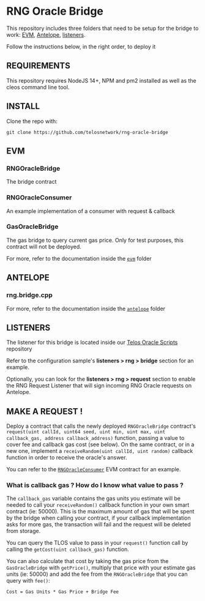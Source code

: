 # RNG Oracle Bridge

This repository includes three folders that need to be setup for the bridge to work: [EVM](https://github.com/telosnetwork/native-oracle-bridge/tree/main/evm), [Antelope](https://github.com/telosnetwork/native-oracle-bridge/tree/main/antelope), [listeners](https://github.com/telosnetwork/native-oracle-bridge/tree/main/listeners).

Follow the instructions below, in the right order, to deploy it

## REQUIREMENTS

This repository requires NodeJS 14+, NPM and pm2 installed as well as the cleos command line tool.

## INSTALL

Clone the repo with:

`git clone https://github.com/telosnetwork/rng-oracle-bridge`

## EVM

### RNGOracleBridge

The bridge contract

### RNGOracleConsumer

An example implementation of a consumer with request & callback

### GasOracleBridge

The gas bridge to query current gas price. Only for test purposes, this contract will not be deployed.

For more, refer to the documentation inside the [`evm`](https://github.com/telosnetwork/rng-oracle-bridge/tree/main/evm) folder

## ANTELOPE

### rng.bridge.cpp

For more, refer to the documentation inside the [`antelope`](https://github.com/telosnetwork/rng-oracle-bridge/tree/main/antelope) folder

## LISTENERS

The listener for this bridge is located inside our [Telos Oracle Scripts](https://github.com/telosnetwork/telos-oracle-scripts) repository

Refer to the configuration sample's **listeners > rng > bridge** section for an example.

Optionally, you can look for the **listeners > rng > request** section to enable the RNG Request Listener that will sign incoming RNG Oracle requests on Antelope.

## MAKE A REQUEST !

Deploy a contract that calls the newly deployed `RNGOracleBridge` contract's `request(uint callId, uint64 seed, uint min, uint max, uint callback_gas, address callback_address)` function, passing a value to cover fee and callback gas cost (see below). On the same contract, or in a new one, implement a `receiveRandom(uint callId, uint random)` callback function in order to receive the oracle's answer. 

You can refer to the [`RNGOracleConsumer`](https://github.com/telosnetwork/rng-oracle-bridge/blob/main/evm/contracts/RNGOracleConsumer.sol) EVM contract for an example.

### What is callback gas ? How do I know what value to pass ?

The `callback_gas` variable contains the gas units you estimate will be needed to call your `receiveRandom()` callback function in your own smart contract (ie: 50000). This is the maximum amount of gas that will be spent by the bridge when calling your contract, if your callback implementation asks for more gas, the transaction will fail and the request will be deleted from storage.

You can query the TLOS value to pass in your `request()` function call by calling the `getCost(uint callback_gas)` function. 

You can also calculate that cost by taking the gas price from the `GasOracleBridge` with `getPrice()`, multiply that price with your estimate gas units (ie: 50000) and add the fee from the `RNGOracleBridge` that you can query with `fee()`:

`Cost = Gas Units * Gas Price + Bridge Fee`


